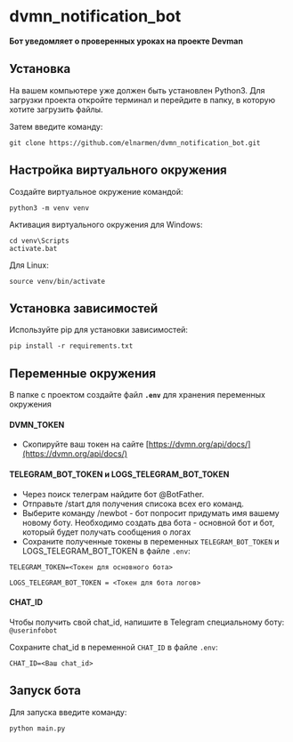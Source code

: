 # dvmn_notification_bot
<b>Бот уведомляет о проверенных уроках на проекте Devman</b>

##  Установка
На вашем компьютере уже должен быть установлен Python3. Для загрузки проекта откройте терминал и перейдите в папку, в которую хотите загрузить файлы.

Затем введите команду:
```
git clone https://github.com/elnarmen/dvmn_notification_bot.git
```
## Настройка виртуального окружения
Создайте виртуальное окружение командой:
```
python3 -m venv venv
```
Активация виртуального окружения для Windows:

```
cd venv\Scripts
activate.bat
```

Для Linux:
```
source venv/bin/activate
```

## Установка зависимостей
Используйте pip для установки зависимостей:

   ```
   pip install -r requirements.txt
   ```
## Переменные окружения
В папке с проектом создайте файл **`.env`** для хранения переменных окружения

#### DVMN_TOKEN
* Скопируйте ваш токен на сайте [https://dvmn.org/api/docs/](https://dvmn.org/api/docs/)

#### TELEGRAM_BOT_TOKEN и LOGS_TELEGRAM_BOT_TOKEN

* Через поиск телеграм найдите бот @BotFather. 
* Отправьте /start для получения списока всех его команд.
* Выберите команду /newbot - бот попросит придумать имя вашему новому боту. 
Необходимо создать два бота - основной бот и бот, который будет получать сообщения о логах
* Сохраните полученные токены в переменных `TELEGRAM_BOT_TOKEN` и LOGS_TELEGRAM_BOT_TOKEN в файле `.env`:

```
TELEGRAM_TOKEN=<Токен для основного бота>

LOGS_TELEGRAM_BOT_TOKEN = <Токен для бота логов>

```

#### CHAT_ID

Чтобы получить свой chat_id, напишите в Telegram специальному боту: `@userinfobot`

Сохраните chat_id в переменной `CHAT_ID` в файле `.env`:
```
CHAT_ID=<Ваш chat_id>
```


## Запуск бота
Для запуска введите команду:

```
python main.py
```
